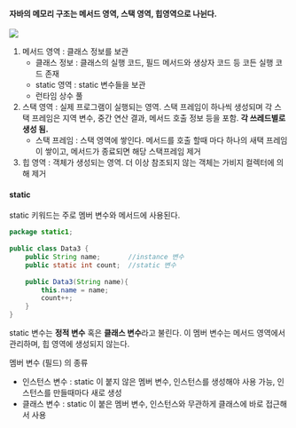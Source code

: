 #### 자바의 메모리 구조는 메서드 영역, 스택 영역, 힙영역으로 나뉜다.
![](https://imgur.com/vPx8jOp.png)

1) 메서드 영역 : 클래스 정보를 보관
	-  클래스 정보 : 클래스의 실행 코드, 필드 메서드와 생상자 코드 등 코든 실행 코드 존재
	-  static 영역 : static 변수들을 보관
	-  런타임 상수 풀
2) 스택 영역 : 실제 프로그램이 실행되는 영역. 스택 프레임이 하나씩 생성되며 각 스택 프레임은 지역 변수, 중간 연산 결과, 메서드 호출 정보 등을 포함. **각 쓰레드별로 생성 됨.**
	- 스택 프레임 : 스택 영역에 쌓인다. 메서드를 호출 할때 마다 하나의 새택 프레임이 쌓이고, 메서드가 종료되면 해당 스택프레임 제거
3) 힙 영역 : 객체가 생성되는 영역. 더 이상 참조되지 않는 객체는 가비지 컬렉터에 의해 제거


#### static

static 키워드는 주로 멤버 변수와 메서드에 사용된다.

```java
package static1;  
  
public class Data3 {  
    public String name;       //instance 변수
    public static int count;  //static 변수  
  
    public Data3(String name){  
        this.name = name;  
        count++;  
    }  
}
```

static 변수는 **정적 변수** 혹은 **클래스 변수**라고 불린다. 이 멤버 변수는 메서드 영역에서 관리하며, 힙 영역에 생성되지 않는다.

멤버 변수 (필드) 의 종류
- 인스턴스 변수 : static 이 붙지 않은 멤버 변수, 인스턴스를 생성해야 사용 가능, 인스턴스를 만들때마다 새로 생성
- 클래스 변수 : static 이 붙은 멤버 변수, 인스턴스와 무관하게 클래스에 바로 접근해서 사용